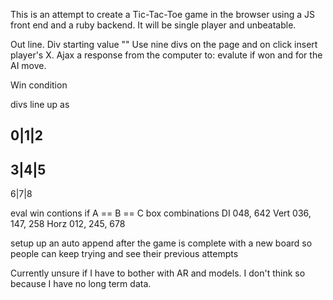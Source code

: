 This is an attempt to create a Tic-Tac-Toe game in the browser using a JS front end and a ruby backend. It will be single player and unbeatable.

Out line.
Div starting value ""
Use nine divs on the page and on click insert player's X.
Ajax a response from the computer to:
  evalute if won
  and for the AI move.


Win condition



divs line up as 

 0|1|2
 -----
 3|4|5
 -----
 6|7|8

 eval win contions if A == B == C
 box combinations
 DI 048, 642
 Vert 036, 147, 258
 Horz 012, 245, 678

setup up an auto append after the game is complete with a new board so people can keep trying and see their previous attempts

Currently unsure if I have to bother with AR and models. I don't think so because I have no long term data.
